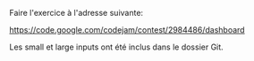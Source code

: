 Faire l'exercice à l'adresse suivante:

https://code.google.com/codejam/contest/2984486/dashboard

Les small et large inputs ont été inclus dans le dossier Git.
